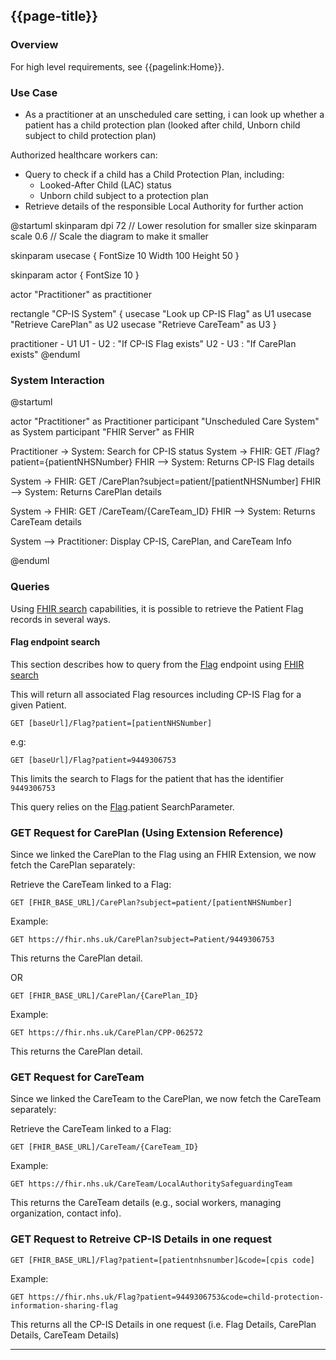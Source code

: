 ## {{page-title}}

### Overview

For high level requirements, see {{pagelink:Home}}.

### Use Case

- As a practitioner at an unscheduled care setting, i can look up whether a patient has a child protection plan (looked after child, Unborn child subject to child protection plan)

Authorized healthcare workers can:

- Query to check if a child has a Child Protection Plan, including:
  - Looked-After Child (LAC) status
  - Unborn child subject to a protection plan
- Retrieve details of the responsible Local Authority for further action

<plantuml>
@startuml
skinparam dpi 72  // Lower resolution for smaller size
skinparam scale 0.6  // Scale the diagram to make it smaller

skinparam usecase {
  FontSize 10
  Width 100
  Height 50
}

skinparam actor {
  FontSize 10
}

actor "Practitioner" as practitioner

rectangle "CP-IS System" {
  usecase "Look up CP-IS Flag" as U1
  usecase "Retrieve CarePlan" as U2
  usecase "Retrieve CareTeam" as U3
}

practitioner - U1
U1 - U2 : "If CP-IS Flag exists"
U2 - U3 : "If CarePlan exists"
@enduml


</plantuml>


### System Interaction


<plantuml>
@startuml

actor "Practitioner" as Practitioner
participant "Unscheduled Care System" as System
participant "FHIR Server" as FHIR

Practitioner -> System: Search for CP-IS status
System -> FHIR: GET /Flag?patient={patientNHSNumber}
FHIR --> System: Returns CP-IS Flag details

System -> FHIR: GET /CarePlan?subject=patient/[patientNHSNumber]
FHIR --> System: Returns CarePlan details

System -> FHIR: GET /CareTeam/{CareTeam_ID}
FHIR --> System: Returns CareTeam details

System --> Practitioner: Display CP-IS, CarePlan, and CareTeam Info

@enduml


</plantuml>

### Queries


Using [FHIR search](https://www.hl7.org/fhir/search.html) capabilities, it is possible to retrieve the Patient Flag records in several ways.

#### Flag endpoint search

This section describes how to query from the [Flag](http://www.hl7.org/fhir/R4/flag.html) endpoint using [FHIR search](https://www.hl7.org/fhir/search.html)

This will return all associated Flag resources including CP-IS Flag for a given Patient.

```
GET [baseUrl]/Flag?patient=[patientNHSNumber]
```

e.g:

```
GET [baseUrl]/Flag?patient=9449306753
```
This limits the search to Flags for the patient that has the identifier `9449306753`

This query relies on the [Flag](http://www.hl7.org/fhir/R4/flag.html#search).patient SearchParameter.

### GET Request for CarePlan (Using Extension Reference)

Since we linked the CarePlan to the Flag using an FHIR Extension, we now fetch the CarePlan separately:

Retrieve the CareTeam linked to a Flag:


```
GET [FHIR_BASE_URL]/CarePlan?subject=patient/[patientNHSNumber]
```

Example:

```
GET https://fhir.nhs.uk/CarePlan?subject=Patient/9449306753
```

This returns the CarePlan detail.

OR

```
GET [FHIR_BASE_URL]/CarePlan/{CarePlan_ID}
```

Example:

```
GET https://fhir.nhs.uk/CarePlan/CPP-062572
```

This returns the CarePlan detail.


### GET Request for CareTeam

Since we linked the CareTeam to the CarePlan, we now fetch the CareTeam separately:

Retrieve the CareTeam linked to a Flag:

```
GET [FHIR_BASE_URL]/CareTeam/{CareTeam_ID}
```

Example:

```
GET https://fhir.nhs.uk/CareTeam/LocalAuthoritySafeguardingTeam
```

This returns the CareTeam details (e.g., social workers, managing organization, contact info).

### GET Request to Retreive CP-IS Details in one request

```
GET [FHIR_BASE_URL]/Flag?patient=[patientnhsnumber]&code=[cpis code]
```
Example:

```
GET https://fhir.nhs.uk/Flag?patient=9449306753&code=child-protection-information-sharing-flag
```
This returns all the CP-IS Details in one request (i.e. Flag Details, CarePlan Details, CareTeam Details)

---
